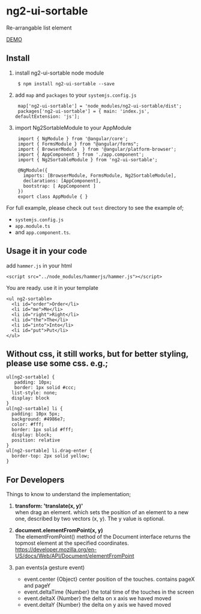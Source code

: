 # ng2-ui-sortable

Re-arrangable list element

<a href="https://ng2-ui.github.io/#/ng2-sortable">
  DEMO
  <!-- img src="http://i.imgur.com/0qcxg8X.png" width="50% border="1" / -->
</a>

## Install

1. install ng2-ui-sortable node module

        $ npm install ng2-ui-sortable --save

2. add `map` and `packages` to your `systemjs.config.js`

        map['ng2-ui-sortable'] = 'node_modules/ng2-ui-sortable/dist';
        packages['ng2-ui-sortable'] = { main: 'index.js', defaultExtension: 'js'];

3. import Ng2SortableModule to your AppModule

        import { NgModule } from '@angular/core';
        import { FormsModule } from "@angular/forms";
        import { BrowserModule  } from '@angular/platform-browser';
        import { AppComponent } from './app.component';
        import { Ng2SortableModule } from 'ng2-ui-sortable';
        
        @NgModule({
          imports: [BrowserModule, FormsModule, Ng2SortableModule],
          declarations: [AppComponent],
          bootstrap: [ AppComponent ]
        })
        export class AppModule { }


For full example, please check out `test` directory to see the example of;

  - `systemjs.config.js`
  - `app.module.ts`
  -  and `app.component.ts`.

## Usage it in your code

add `hammer.js` in your html

    <script src="../node_modules/hammerjs/hammer.js"></script>
  
You are ready. use it in your template


    <ul ng2-sortable>
      <li id="order">Order</li>
      <li id="me">Me</li>
      <li id="right">Right</li>
      <li id="the">The</li>
      <li id="into">Into</li>
      <li id="put">Put</li>
    </ul>

## Without css, it still works, but for better styling, please use some css. e.g.;

    ul[ng2-sortable] {
       padding: 10px; 
       border: 1px solid #ccc;
      list-style: none; 
      display: block
    }
    ul[ng2-sortable] li {
      padding: 10px 5px;
      background: #4986e7;
      color: #fff; 
      border: 1px solid #fff;
      display: block; 
      position: relative
    }
    ul[ng2-sortable] li.drag-enter {
      border-top: 2px solid yellow;
    }

## For Developers

  Things to know to understand the implementation;
  
  1.  **transform: 'translate(x, y)'**   
      when  drag an element. which sets the position of an element to a new one, described by two vectors (x, y). The y value is optional.</li>
      
  2. **document.elementFromPoint(x, y)**   
      The elementFromPoint() method of the Document interface returns the topmost element at the specified coordinates.
      https://developer.mozilla.org/en-US/docs/Web/API/Document/elementFromPoint
  
  3. pan events(a gesture event)
  
      * event.center     {Object}  center position of the touches. contains pageX and pageY
      * event.deltaTime  {Number}  the total time of the touches in the screen
      * event.deltaX     {Number}  the delta on x axis we haved moved
      * event.deltaY     {Number}  the delta on y axis we haved moved
